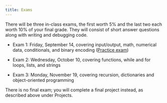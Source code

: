 ```yaml
---
title: Exams
---
```


There will be three in-class exams, the first worth 5% and the last
two each worth 10% of your final grade. They will consist of short
answer questions along with writing and debugging code.

- Exam 1: Friday, September 14, covering input/output, math, numerical
  data, conditionals, and binary encoding
  ([Practice exam](static/exam1-practice-f18.pdf))

- Exam 2: Wednesday, October 10, covering functions, while and for loops,
  lists, and strings
  <!-- ([Practice exam](static/exam2-practice-s18.pdf), -->
  <!-- [In-class code from practice exam](static/exam2-practice.py)) -->

<!-- ; [Practice exam solution code](static/exam2-practice.py); [Bonus functions](http://mgoadric.github.io/csci150/homework/bonusfunctions.html) due Wednesday after spring break (March 29)) -\-> -->

- Exam 3: Monday, November 19, covering recursion, dictionaries and
    object-oriented programming

    <!-- ([Practice problems](static/exam3-practice-s18.pdf), -->
    <!-- [tracing template](static/heap-tracing-template.pdf), [Practice -->
    <!-- problem solutions](static/exam3-practice-s18-solutions.pdf)) -->

There is no final exam; you will complete a final project instead, as
described above under Projects.
